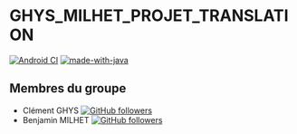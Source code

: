 # GHYS_MILHET_PROJET_TRANSLATION

[![Android CI](https://github.com/benjamin-milhet/GHYS_MILHET_PROJET_TRANSLATION/actions/workflows/android.yml/badge.svg)](https://github.com/benjamin-milhet/GHYS_MILHET_PROJET_TRANSLATION/actions/workflows/android.yml)
[![made-with-java](https://img.shields.io/badge/Made%20with-Java-1f425f.svg)](https://www.java.com)

## Membres du groupe
 - Clément GHYS [![GitHub followers](https://img.shields.io/github/followers/clement-gh.svg?style=social&label=Follow&maxAge=2592000)](https://github.com/clement-gh?tab=followers)
  - Benjamin MILHET [![GitHub followers](https://img.shields.io/github/followers/benjamin-milhet.svg?style=social&label=Follow&maxAge=2592000)](https://github.com/benjamin-milhet?tab=followers)

